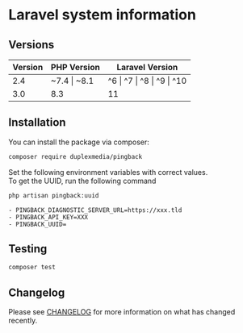# Laravel system information

## Versions

| Version | PHP Version       | Laravel Version             |
|---------|-------------------|-----------------------------|
| 2.4     | ~7.4 \| ~8.1      | ^6 \| ^7 \| ^8 \| ^9 \| ^10 |
| 3.0     | 8.3               | 11                          |

## Installation

You can install the package via composer:

```bash
composer require duplexmedia/pingback
```

Set the following environment variables with correct values.<br>
To get the UUID, run the following command

```bash
php artisan pingback:uuid
```

```text
- PINGBACK_DIAGNOSTIC_SERVER_URL=https://xxx.tld
- PINGBACK_API_KEY=XXX
- PINGBACK_UUID=
```

## Testing

```bash
composer test
```

## Changelog

Please see [CHANGELOG](CHANGELOG.md) for more information on what has changed recently.
